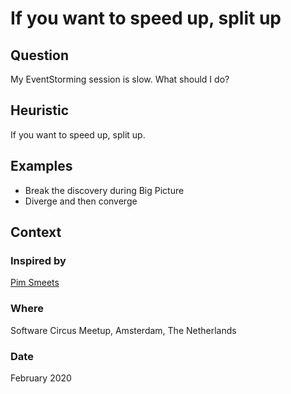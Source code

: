 # If you want to speed up, split up

## Question
My EventStorming session is slow. What should I do?

## Heuristic
If you want to speed up, split up.

## Examples
- Break the discovery during Big Picture
- Diverge and then converge

## Context
### Inspired by
[Pim Smeets](https://twitter.com/p_smeets)

### Where
Software Circus Meetup, Amsterdam, The Netherlands

### Date
February 2020